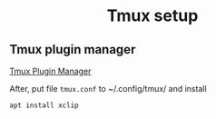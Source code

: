 <h1 align="center">Tmux setup</h1>

## Tmux plugin manager

[Tmux Plugin Manager](https://github.com/tmux-plugins/tpm)

After, put file `tmux.conf` to ~/.config/tmux/ and install

```bash
apt install xclip
```

